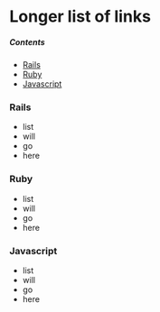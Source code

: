 # Longer list of links 

##### Contents
- [Rails](#rails)
- [Ruby](#ruby)
- [Javascript](#javascript)

### Rails
- list
- will
- go
- here

### Ruby
- list
- will
- go
- here

### Javascript
- list
- will
- go
- here
